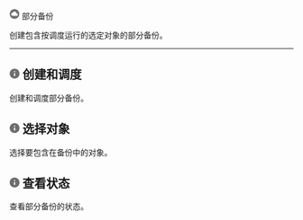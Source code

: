![](../Images/cov-icn-backup.png) 部分备份

创建包含按调度运行的选定对象的部分备份。

------------------------------------------------------------------------

![](../Images/cov-icn-ovw_toc.png) 创建和调度
---------------------------------------------

创建和调度部分备份。

![](../Images/cov-icn-ovw_toc.png) 选择对象
-------------------------------------------

选择要包含在备份中的对象。

![](../Images/cov-icn-ovw_toc.png) 查看状态
-------------------------------------------

查看部分备份的状态。
